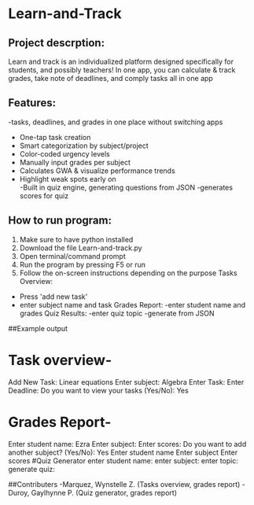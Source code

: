 # Learn-and-Track
## Project descrption:
Learn and track is an individualized platform designed specifically for students, and possibly teachers! 
In one app, you can calculate & track grades, take note of deadlines, and comply tasks all in one app

## Features:
-tasks, deadlines, and grades in one place without switching apps
-	One-tap task creation
-	Smart categorization by subject/project
-	Color-coded urgency levels
-	Manually input grades per subject
-	Calculates GWA & visualize performance trends 
-	Highlight weak spots early on  
-Built in quiz engine, generating questions from JSON
-generates scores for quiz

## How to run program:
1. Make sure to have python installed
2. Download the file Learn-and-track.py
3. Open terminal/command prompt
4. Run the program by pressing F5 or run
5. Follow the on-screen instructions depending on the purpose
Tasks Overview:
-	Press 'add new task'
-	enter subject name and task
Grades Report:
-enter student name and grades
Quiz Results:
-enter quiz topic
-generate from JSON

##Example output
# Task overview-
 Add New Task: Linear equations
 Enter subject: Algebra
 Enter Task: 
 Enter Deadline:
Do you want to view your tasks (Yes/No): Yes
# Grades Report-
 Enter student name: Ezra
 Enter subject:
 Enter scores:
Do you want to add another subject? (Yes/No): Yes
 Enter student name
 Enter subject
 Enter scores
#Quiz Generator
  enter student name:
  enter subject:
  enter topic:
  generate quiz:

##Contributers
-Marquez, Wynstelle Z. (Tasks overview, grades report)
-Duroy, Gaylhynne P. (Quiz generator, grades report)


